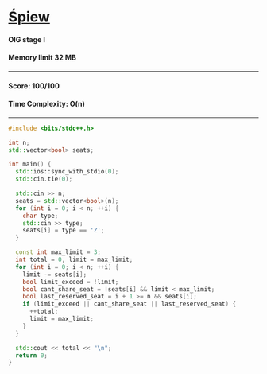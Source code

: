 # [Śpiew](https://szkopul.edu.pl/problemset/problem/JDLRIKmmfMWZ7G1Sy6Ldq7m8/site/?key=statement)

#### OIG stage I

#### Memory limit 32 MB

---

#### Score: 100/100

#### Time Complexity: O(n)

---

```C++
#include <bits/stdc++.h>

int n;
std::vector<bool> seats;

int main() {
  std::ios::sync_with_stdio(0);
  std::cin.tie(0);

  std::cin >> n;
  seats = std::vector<bool>(n);
  for (int i = 0; i < n; ++i) {
    char type;
    std::cin >> type;
    seats[i] = type == 'Z';
  }

  const int max_limit = 3;
  int total = 0, limit = max_limit;
  for (int i = 0; i < n; ++i) {
    limit -= seats[i];
    bool limit_exceed = !limit;
    bool cant_share_seat = !seats[i] && limit < max_limit;
    bool last_reserved_seat = i + 1 >= n && seats[i];
    if (limit_exceed || cant_share_seat || last_reserved_seat) {
      ++total;
      limit = max_limit;
    }
  }

  std::cout << total << "\n";
  return 0;
}
```
